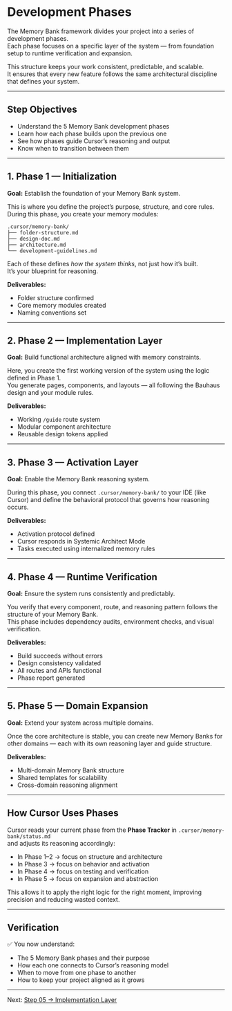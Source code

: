 # Development Phases

The Memory Bank framework divides your project into a series of development phases.  
Each phase focuses on a specific layer of the system — from foundation setup to runtime verification and expansion.

This structure keeps your work consistent, predictable, and scalable.  
It ensures that every new feature follows the same architectural discipline that defines your system.

---

## Step Objectives

- Understand the 5 Memory Bank development phases  
- Learn how each phase builds upon the previous one  
- See how phases guide Cursor’s reasoning and output  
- Know when to transition between them  

---

## 1. Phase 1 — Initialization

**Goal:** Establish the foundation of your Memory Bank system.  

This is where you define the project’s purpose, structure, and core rules.  
During this phase, you create your memory modules:

```
.cursor/memory-bank/
├── folder-structure.md
├── design-doc.md
├── architecture.md
└── development-guidelines.md
```

Each of these defines *how the system thinks*, not just how it’s built.  
It’s your blueprint for reasoning.

**Deliverables:**
- Folder structure confirmed  
- Core memory modules created  
- Naming conventions set  

---

## 2. Phase 2 — Implementation Layer

**Goal:** Build functional architecture aligned with memory constraints.  

Here, you create the first working version of the system using the logic defined in Phase 1.  
You generate pages, components, and layouts — all following the Bauhaus design and your module rules.

**Deliverables:**
- Working `/guide` route system  
- Modular component architecture  
- Reusable design tokens applied  

---

## 3. Phase 3 — Activation Layer

**Goal:** Enable the Memory Bank reasoning system.  

During this phase, you connect `.cursor/memory-bank/` to your IDE (like Cursor) and define the behavioral protocol that governs how reasoning occurs.

**Deliverables:**
- Activation protocol defined  
- Cursor responds in Systemic Architect Mode  
- Tasks executed using internalized memory rules  

---

## 4. Phase 4 — Runtime Verification

**Goal:** Ensure the system runs consistently and predictably.  

You verify that every component, route, and reasoning pattern follows the structure of your Memory Bank.  
This phase includes dependency audits, environment checks, and visual verification.

**Deliverables:**
- Build succeeds without errors  
- Design consistency validated  
- All routes and APIs functional  
- Phase report generated  

---

## 5. Phase 5 — Domain Expansion

**Goal:** Extend your system across multiple domains.  

Once the core architecture is stable, you can create new Memory Banks for other domains — each with its own reasoning layer and guide structure.

**Deliverables:**
- Multi-domain Memory Bank structure  
- Shared templates for scalability  
- Cross-domain reasoning alignment  

---

## How Cursor Uses Phases

Cursor reads your current phase from the **Phase Tracker** in `.cursor/memory-bank/status.md`  
and adjusts its reasoning accordingly:

- In Phase 1–2 → focus on structure and architecture  
- In Phase 3 → focus on behavior and activation  
- In Phase 4 → focus on testing and verification  
- In Phase 5 → focus on expansion and abstraction  

This allows it to apply the right logic for the right moment, improving precision and reducing wasted context.

---

## Verification

✅ You now understand:
- The 5 Memory Bank phases and their purpose  
- How each one connects to Cursor’s reasoning model  
- When to move from one phase to another  
- How to keep your project aligned as it grows  

---

Next: [Step 05 → Implementation Layer](../05-implementation-layer)
